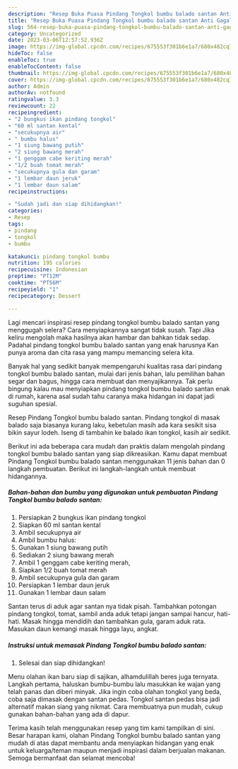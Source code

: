 ```yaml
---
description: "Resep Buka Puasa Pindang Tongkol bumbu balado santan Anti Gagal"
title: "Resep Buka Puasa Pindang Tongkol bumbu balado santan Anti Gagal"
slug: 564-resep-buka-puasa-pindang-tongkol-bumbu-balado-santan-anti-gagal
category: Uncategorized
date: 2023-03-06T12:57:52.936Z
image: https://img-global.cpcdn.com/recipes/675553f301b6e1a7/680x482cq70/pindang-tongkol-bumbu-balado-santan-foto-resep-utama.jpg
hideToc: false
enableToc: true
enableTocContent: false
thumbnail: https://img-global.cpcdn.com/recipes/675553f301b6e1a7/680x482cq70/pindang-tongkol-bumbu-balado-santan-foto-resep-utama.jpg
cover: https://img-global.cpcdn.com/recipes/675553f301b6e1a7/680x482cq70/pindang-tongkol-bumbu-balado-santan-foto-resep-utama.jpg
author: Admin
authorAv: notfound
ratingvalue: 3.3
reviewcount: 22
recipeingredient:
- "2 bungkus ikan pindang tongkol"
- "60 ml santan kental"
- "secukupnya air"
- " bumbu halus"
- "1 siung bawang putih"
- "2 siung bawang merah"
- "1 genggam cabe keriting merah"
- "1/2 buah tomat merah"
- "secukupnya gula dan garam"
- "1 lembar daun jeruk"
- "1 lembar daun salam"
recipeinstructions:

- "Sudah jadi dan siap dihidangkan!"
categories:
- Resep
tags:
- pindang
- tongkol
- bumbu

katakunci: pindang tongkol bumbu 
nutrition: 195 calories
recipecuisine: Indonesian
preptime: "PT12M"
cooktime: "PT56M"
recipeyield: "1"
recipecategory: Dessert

---
```



Lagi mencari inspirasi resep pindang tongkol bumbu balado santan yang menggugah selera? Cara menyiapkannya sangat tidak susah. Tapi Jika keliru mengolah maka hasilnya akan hambar dan bahkan tidak sedap. Padahal pindang tongkol bumbu balado santan yang enak harusnya Kan punya aroma dan cita rasa yang mampu memancing selera kita.


Banyak hal yang sedikit banyak mempengaruhi kualitas rasa dari pindang tongkol bumbu balado santan, mulai dari jenis bahan, lalu pemilihan bahan segar dan bagus, hingga cara membuat dan menyajikannya. Tak perlu bingung kalau mau menyiapkan pindang tongkol bumbu balado santan enak di rumah, karena asal sudah tahu caranya maka hidangan ini dapat jadi suguhan spesial.

Resep Pindang Tongkol bumbu balado santan. Pindang tongkol di masak balado saja biasanya kurang laku, kebetulan masih ada kara sesikit sisa bikin sayur lodeh. Iseng di tambahin ke balado ikan tongkol, kasih air sedikit.


Berikut ini ada beberapa cara mudah dan praktis dalam mengolah pindang tongkol bumbu balado santan yang siap dikreasikan. Kamu dapat membuat Pindang Tongkol bumbu balado santan menggunakan 11 jenis bahan dan 0 langkah pembuatan. Berikut ini langkah-langkah untuk membuat hidangannya.

<!--inarticleads1-->

##### Bahan-bahan dan bumbu yang digunakan untuk pembuatan Pindang Tongkol bumbu balado santan:

1. Persiapkan 2 bungkus ikan pindang tongkol
1. Siapkan 60 ml santan kental
1. Ambil secukupnya air
1. Ambil  bumbu halus:
1. Gunakan 1 siung bawang putih
1. Sediakan 2 siung bawang merah
1. Ambil 1 genggam cabe keriting merah,
1. Siapkan 1/2 buah tomat merah
1. Ambil secukupnya gula dan garam
1. Persiapkan 1 lembar daun jeruk
1. Gunakan 1 lembar daun salam


Santan terus di aduk agar santan nya tidak pisah. Tambahkan potongan pindang tongkol, tomat, sambil anda aduk tetapi jangan sampai hancur, hati-hati. Masak hingga mendidih dan tambahkan gula, garam aduk rata. Masukan daun kemangi masak hingga layu, angkat. 

<!--inarticleads2-->

##### Instruksi untuk memasak Pindang Tongkol bumbu balado santan:


1. Selesai dan siap dihidangkan!

Menu olahan ikan baru siap di sajikan, alhamdulillah beres juga ternyata. Langkah pertama, haluskan bumbu-bumbu lalu masukkan ke wajan yang telah panas dan diberi minyak. Jika ingin coba olahan tongkol yang beda, coba saja dimasak dengan santan pedas. Tongkol santan pedas bisa jadi alternatif makan siang yang nikmat. Cara membuatnya pun mudah, cukup gunakan bahan-bahan yang ada di dapur. 

Terima kasih telah menggunakan resep yang tim kami tampilkan di sini. Besar harapan kami, olahan Pindang Tongkol bumbu balado santan yang mudah di atas dapat membantu anda menyiapkan hidangan yang enak untuk keluarga/teman maupun menjadi inspirasi dalam berjualan makanan. Semoga bermanfaat dan selamat mencoba!
